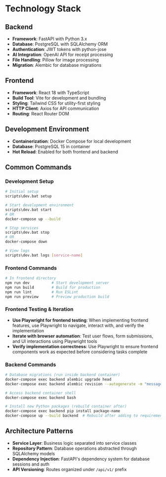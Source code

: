 # Technology Stack

## Backend
- **Framework**: FastAPI with Python 3.x
- **Database**: PostgreSQL with SQLAlchemy ORM
- **Authentication**: JWT tokens with python-jose
- **AI Integration**: OpenAI API for receipt processing
- **File Handling**: Pillow for image processing
- **Migration**: Alembic for database migrations

## Frontend
- **Framework**: React 18 with TypeScript
- **Build Tool**: Vite for development and bundling
- **Styling**: Tailwind CSS for utility-first styling
- **HTTP Client**: Axios for API communication
- **Routing**: React Router DOM

## Development Environment
- **Containerization**: Docker Compose for local development
- **Database**: PostgreSQL 15 in container
- **Hot Reload**: Enabled for both frontend and backend

## Common Commands

### Development Setup
```bash
# Initial setup
scripts\dev.bat setup

# Start development environment
scripts\dev.bat start
# OR
docker-compose up --build

# Stop services
scripts\dev.bat stop
# OR
docker-compose down

# View logs
scripts\dev.bat logs [service-name]
```

### Frontend Commands
```bash
# In frontend directory
npm run dev          # Start development server
npm run build        # Build for production
npm run lint         # Run ESLint
npm run preview      # Preview production build
```

### Frontend Testing & Iteration
- **Use Playwright for frontend testing**: When implementing frontend features, use Playwright to navigate, interact with, and verify the implementation
- **Iterate with browser automation**: Test user flows, form submissions, and UI interactions using Playwright tools
- **Verify implementation correctness**: Use Playwright to ensure frontend components work as expected before considering tasks complete

### Backend Commands
```bash
# Database migrations (run inside backend container)
docker-compose exec backend alembic upgrade head
docker-compose exec backend alembic revision --autogenerate -m "message"

# Access backend container shell
docker-compose exec backend bash

# Install new Python packages (rebuild container after)
docker-compose exec backend pip install package-name
docker-compose up --build backend  # Rebuild after adding to requirements.txt
```

## Architecture Patterns
- **Service Layer**: Business logic separated into service classes
- **Repository Pattern**: Database operations abstracted through SQLAlchemy models
- **Dependency Injection**: FastAPI's dependency system for database sessions and auth
- **API Versioning**: Routes organized under `/api/v1/` prefix